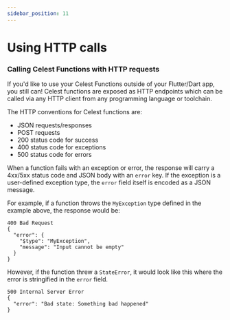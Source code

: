 ```yaml
---
sidebar_position: 11
---
```


# Using HTTP calls

### Calling Celest Functions with HTTP requests
If you'd like to use your Celest Functions outside of your Flutter/Dart app, you still can! Celest functions are exposed as HTTP endpoints which can be called via any HTTP client from any programming language or toolchain.

The HTTP conventions for Celest functions are:

* JSON requests/responses
* POST requests
* 200 status code for success
* 400 status code for exceptions
* 500 status code for errors

When a function fails with an exception or error, the response will carry a 4xx/5xx status code and JSON body with an `error` key. If the exception is a user-defined exception type, the `error` field itself is encoded as a JSON message.

For example, if a function throws the `MyException` type defined in the example above, the response would be:

```
400 Bad Request
{
  "error": {
    "$type": "MyException",
    "message": "Input cannot be empty"
  }
}
```

However, if the function threw a `StateError`, it would look like this where the error is stringified in the `error` field.

```
500 Internal Server Error
{
  "error": "Bad state: Something bad happened"
}
```